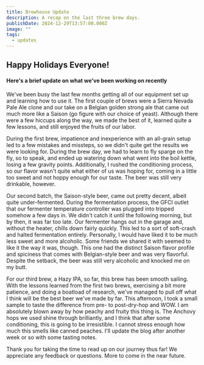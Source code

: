 ```yaml
---
title: Brewhouse Update
description: A recap on the last three brew days.
publishDate: 2024-12-29T13:57:00.000Z
image: ""
tags:
  - updates
---
```

## Happy Holidays Everyone!

#### Here's a brief update on what we've been working on recently

We've been busy the last few months getting all of our equipment set up and learning how to use it. The first couple of brews were a Sierra Nevada Pale Ale clone and our take on a Belgian golden strong ale that came out much more like a Saison (go figure with our choice of yeast). Although there were a few hiccups along the way, we made the best of it, learned quite a few lessons, and still enjoyed the fruits of our labor.

During the first brew, impatience and inexperience with an all-grain setup led to a few mistakes and missteps, so we didn't quite get the results we were looking for. During the brew day, we had to learn to fly sparge on the fly, so to speak, and ended up watering down what went into the boil kettle, losing a few gravity points. Additionally, I rushed the conditioning process, so our flavor wasn't quite what either of us was hoping for, coming in a little too sweet and not hoppy enough for our taste. The beer was still very drinkable, however.

Our second batch, the Saison-style beer, came out pretty decent, albeit quite under-fermented. During the fermentation process, the GFCI outlet that our fermenter temperature controller was plugged into tripped somehow a few days in. We didn't catch it until the following morning, but by then, it was far too late. Our fermenter hangs out in the garage and, without the heater, chills down fairly quickly. This led to a sort of soft-crash and halted fermentation entirely. Personally, I would have liked it to be much less sweet and more alcoholic. Some friends we shared it with seemed to like it the way it was, though. This one had the distinct Saison flavor profile and spiciness that comes with Belgian-style beer and was very flavorful. Despite the setback, the beer was still very alcoholic and knocked me on my butt.

For our third brew, a Hazy IPA, so far, this brew has been smooth sailing. With the lessons learned from the first two brews, exercising a bit more patience, and doing a boatload of research, we've managed to pull off what I think will be the best beer we've made by far. This afternoon, I took a small sample to taste the difference from pre- to post-dry-hop and WOW. I am absolutely blown away by how peachy and fruity this thing is. The Anchovy hops we used shine through brilliantly, and I think that after some conditioning, this is going to be irresistible. I cannot stress enough how much this smells like canned peaches. I'll update the blog after another week or so with some tasting notes.

Thank you for taking the time to read up on our journey thus far! We appreciate any feedback or questions. More to come in the near future.
